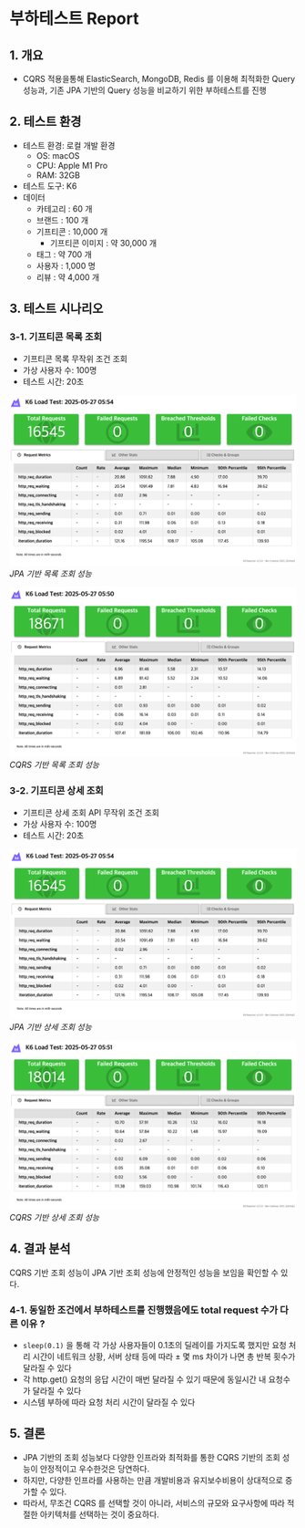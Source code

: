 # 부하테스트 Report

## 1. 개요
- CQRS 적용을통해 ElasticSearch, MongoDB, Redis 를 이용해 최적화한 Query 성능과, 기존 JPA 기반의 Query 성능을 비교하기 위한 부하테스트를 진행

## 2. 테스트 환경
- 테스트 환경: 로컬 개발 환경
  - OS: macOS
  - CPU: Apple M1 Pro
  - RAM: 32GB
- 테스트 도구: K6
- 데이터
  - 카테고리 : 60 개
  - 브랜드 : 100 개
  - 기프티콘 : 10,000 개
    - 기프티콘 이미지 : 약 30,000 개
  - 태그 : 약 700 개
  - 사용자 : 1,000 명
  - 리뷰 : 약 4,000 개

## 3. 테스트 시나리오
### 3-1. 기프티콘 목록 조회
- 기프티콘 목록 무작위 조건 조회
- 가상 사용자 수: 100명
- 테스트 시간: 20초

![](./result/list/jpa_summary.png) *JPA 기반 목록 조회 성능*

![](./result/list/query_summary.png) *CQRS 기반 목록 조회 성능*


### 3-2. 기프티콘 상세 조회
- 기프티콘 상세 조회 API 무작위 조건 조회
- 가상 사용자 수: 100명
- 테스트 시간: 20초

![](./result/detail/jpa_summary.png) *JPA 기반 상세 조회 성능*

![](./result/detail/query_summary.png) *CQRS 기반 상세 조회 성능*

## 4. 결과 분석

CQRS 기반 조회 성능이 JPA 기반 조회 성능에 안정적인 성능을 보임을 확인할 수 있다.

### 4-1. 동일한 조건에서 부하테스트를 진행했음에도 total request 수가 다른 이유 ?
- `sleep(0.1)` 을 통해 각 가상 사용자들이 0.1초의 딜레이를 가지도록 했지만 요청 처리 시간이 네트워크 상황, 서버 상태 등에 따라 ± 몇 ms 차이가 나면 총 반복 횟수가 달라질 수 있다
- 각 http.get() 요청의 응답 시간이 매번 달라질 수 있기 때문에 동일시간 내 요청수가 달라질 수 있다
- 시스템 부하에 따라 요청 처리 시간이 달라질 수 있다

## 5. 결론
- JPA 기반의 조회 성능보다 다양한 인프라와 최적화를 통한 CQRS 기반의 조회 성능이 안정적이고 우수한것은 당연하다.
- 하지만, 다양한 인프라를 사용하는 만큼 개발비용과 유지보수비용이 상대적으로 증가할 수 있다.
- 따라서, 무조건 CQRS 를 선택할 것이 아니라, 서비스의 규모와 요구사항에 따라 적절한 아키텍처를 선택하는 것이 중요하다.
